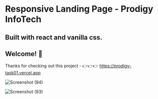 # Responsive Landing Page - Prodigy InfoTech

## Built with react and vanilla css.

## Welcome! 👋
Thanks for checking out this project - 👉👉👉 https://prodigy-task01.vercel.app

![Screenshot (94)](https://github.com/Udeme01/PRODIGY_WD_01/assets/92237367/3f28d95d-4733-4253-996a-0d1a81d4be17)

![Screenshot (93)](https://github.com/Udeme01/PRODIGY_WD_01/assets/92237367/c82c8f2a-2455-4f5a-822b-4d64ebece0af)
